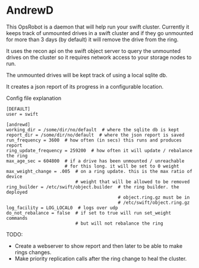 AndrewD
=======

This OpsRobot is a daemon that will help run your swift cluster.
Currently it keeps track of unmounted drives in a swift cluster
and if they go unmounted for more than 3 days (by default) it
will remove the drive from the ring.

It uses the recon api on the swift object server to query the unmounted drives
on the cluster so it requires network access to your storage nodes to run.

The unmounted drives will be kept track of using a local sqlite db.

It creates a json report of its progress in a configurable location.

Config file explanation

    [DEFAULT]
    user = swift
    
    [andrewd]
    working_dir = /some/dir/no/default  # where the sqlite db is kept
    report_dir = /some/dir/no/default  # where the json report is saved
    run_frequency = 3600  # how often (in secs) this runs and produces report
    ring_update_frequency = 259200  # how often it will update / rebalance the ring
    max_age_sec = 604800  # if a drive has been unmounted / unreachable 
                          # for this long. it will be set to 0 weight
    max_weight_change = .005  # on a ring update. this is the max ratio of device 
                              # weight that will be allowed to be removed
    ring_builder = /etc/swift/object.builder  # the ring builder. the deployed
	                                          # object.ring.gz must be in
                                              # /etc/swift/object.ring.gz
    log_facility = LOG_LOCAL0  # logs over udp
    do_not_rebalance = false  # if set to true will run set_weight commands 
                              # but will not rebalance the ring
    

TODO:
- Create a webserver to show report and then later to be able to make rings changes.
- Make priority replication calls after the ring change to heal the cluster.
